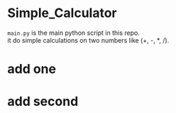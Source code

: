 # Simple_Calculator

`main.py` is the main python script in this repo. <br>
it do simple calculations on two numbers like (+, -, *, /).

# add one

# add second
